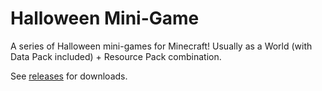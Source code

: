 # Halloween Mini-Game
A series of Halloween mini-games for Minecraft! Usually as a World (with Data Pack included) + Resource Pack combination.

See [releases](https://github.com/FinalBosses/halloween-minigame/releases) for downloads.
